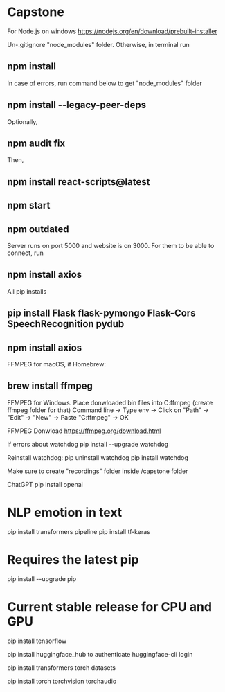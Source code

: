 # Capstone

For Node.js on windows https://nodejs.org/en/download/prebuilt-installer

Un-.gitignore "node_modules" folder. Otherwise, in terminal run

## npm install

In case of errors, run command below to get "node_modules" folder

## npm install --legacy-peer-deps

Optionally,

## npm audit fix

Then,

## npm install react-scripts@latest

## npm start

## npm outdated



Server runs on port 5000 and website is on 3000. For them to be able to connect, run

## npm install axios



All pip installs

## pip install Flask flask-pymongo Flask-Cors SpeechRecognition pydub

## npm install axios


FFMPEG for macOS, if Homebrew:

## brew install ffmpeg

FFMPEG for Windows. Place donwloaded bin files into C\:ffmpeg (create ffmpeg folder for that) 
Command line -> Type env -> Click on "Path" -> "Edit" -> "New" -> Paste "C\:ffmpeg" -> OK

FFMPEG Donwload https://ffmpeg.org/download.html


If errors about watchdog
pip install --upgrade watchdog

Reinstall watchdog:
pip uninstall watchdog
pip install watchdog


Make sure to create "recordings" folder inside /capstone folder

ChatGPT
pip install openai


# NLP emotion in text
pip install transformers pipeline
pip install tf-keras

# Requires the latest pip
pip install --upgrade pip

# Current stable release for CPU and GPU
pip install tensorflow

pip install huggingface_hub
to authenticate huggingface-cli login

pip install transformers torch datasets

pip install torch torchvision torchaudio


